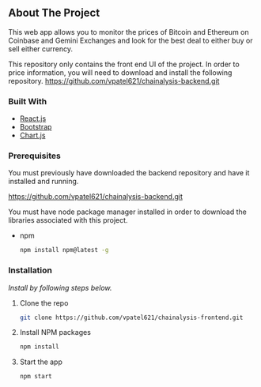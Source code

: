 ## About The Project
This web app allows you to monitor the prices of Bitcoin and Ethereum on Coinbase and Gemini Exchanges and look for the best deal to either buy or sell either currency.

This repository only contains the front end  UI of the project. In order to price information, you will need to download and install the following repository.
https://github.com/vpatel621/chainalysis-backend.git


### Built With

* [React.js](https://reactjs.org/)
* [Bootstrap](https://getbootstrap.com)
* [Chart.js](https://www.chartjs.org/)


### Prerequisites

You must previously have downloaded the backend repository and have it installed and running.

https://github.com/vpatel621/chainalysis-backend.git

You must have node package manager installed in order to download the libraries associated with this project.

* npm
  ```sh
  npm install npm@latest -g
  ```

### Installation

_Install by following steps below._


1. Clone the repo
   ```sh
   git clone https://github.com/vpatel621/chainalysis-frontend.git
   ```
2. Install NPM packages
   ```sh
   npm install
   ```
3. Start the app
   ```sh
   npm start
   ```
